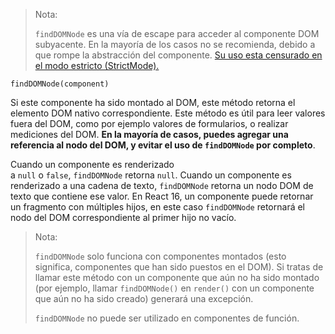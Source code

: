> Nota:
> 
> `findDOMNode` es una vía de escape para acceder al componente DOM subyacente. En la mayoría de los casos no se recomienda, debido a que rompe la abstracción del componente. [Su uso esta censurado en el modo estricto (StrictMode).](https://es.reactjs.org/docs/strict-mode.html#warning-about-deprecated-finddomnode-usage)

```
findDOMNode(component)
```

Si este componente ha sido montado al DOM, este método retorna el elemento DOM nativo correspondiente. Este método es útil para leer valores fuera del DOM, como por ejemplo valores de formularios, o realizar mediciones del DOM. **En la mayoría de casos, puedes agregar una referencia al nodo del DOM, y evitar el uso de `findDOMNode` por completo**.

Cuando un componente es renderizado a `null` o `false`, `findDOMNode` retorna `null`. Cuando un componente es renderizado a una cadena de texto, `findDOMNode` retorna un nodo DOM de texto que contiene ese valor. En React 16, un componente puede retornar un fragmento con múltiples hijos, en este caso `findDOMNode` retornará el nodo del DOM correspondiente al primer hijo no vacío.

> Nota:
> 
> `findDOMNode` solo funciona con componentes montados (esto significa, componentes que han sido puestos en el DOM). Si tratas de llamar este método con un componente que aún no ha sido montado (por ejemplo, llamar `findDOMNode()` en `render()` con un componente que aún no ha sido creado) generará una excepción.
> 
> `findDOMNode` no puede ser utilizado en componentes de función.